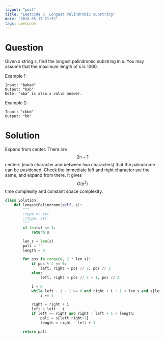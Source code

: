 ```yaml
---
layout: "post"
title: "Leetcode 5: Longest Palindromic Substring"
date: "2018-05-17 21:52"
tags: Leetcode
---
```


# Question

Given a string s, find the longest palindromic substring in s. You may assume that the maximum length of s is 1000.

Example 1:
```
Input: "babad"
Output: "bab"
Note: "aba" is also a valid answer.
```
Example 2:
```
Input: "cbbd"
Output: "bb"
```

# Solution
Expand from center. There are $$2n-1$$ centers (each character and between two characters) that the palindrome can be positioned. Check the immediate left and right character are the same, and expand from there. It gives $$O(n^2)$$ time complexity and constant space complexity.
```python
class Solution:
    def longestPalindrome(self, s):
        """
        :type s: str
        :rtype: str
        """
        if len(s) <= 1:
            return s

        len_s = len(s)
        pali = ""
        length = 0

        for pos in range(0, 2 * len_s):
            if pos % 2 == 0:
                left, right = pos // 2, pos // 2
            else:
                left, right = pos // 2 + 1, pos // 2

            i = 0
            while left - i - 1 >= 0 and right + i + 1 < len_s and s[left-i-1] == s[right+i+1]:
                i += 1

            right = right + i
            left = left - i
            if left <= right and right - left + 1 > length:
                pali = s[left:right+1]
                length = right - left + 1

        return pali
```
